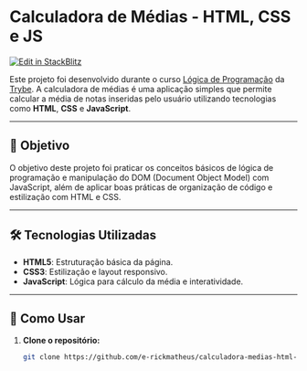 # Calculadora de Médias - HTML, CSS e JS

[![Edit in StackBlitz](https://developer.stackblitz.com/img/open_in_stackblitz.svg)](https://stackblitz.com/~/github.com/e-rickmatheus/calculadora-medias-html-css-js)

Este projeto foi desenvolvido durante o curso [Lógica de Programação](https://cursos.betrybe.com/191918-logica-de-programacao) da [Trybe](https://betrybe.com/). A calculadora de médias é uma aplicação simples que permite calcular a média de notas inseridas pelo usuário utilizando tecnologias como **HTML**, **CSS** e **JavaScript**.

---

## 🎯 Objetivo

O objetivo deste projeto foi praticar os conceitos básicos de lógica de programação e manipulação do DOM (Document Object Model) com JavaScript, além de aplicar boas práticas de organização de código e estilização com HTML e CSS.

---

## 🛠️ Tecnologias Utilizadas

- **HTML5**: Estruturação básica da página.
- **CSS3**: Estilização e layout responsivo.
- **JavaScript**: Lógica para cálculo da média e interatividade.

---

## 🚀 Como Usar

1. **Clone o repositório:**
   ```bash
   git clone https://github.com/e-rickmatheus/calculadora-medias-html-css-js.git
